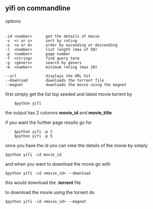 ## yifi on commandline

###### options 
    -id <number>      get the details of movie
    -s  <r or s>      sort by rating 
    -o  <a or d>      order by ascending or descending 
    -l  <number>      list length (max of 50)
    -p  <number>      page number
    -f  <string>      find query term
    -g  <geners>      search by geners
    -m  <number>      minimum rating (max 10)

    --url             displays the URL hit 
    --download        downloads the torrent file
    --magnet          downloads the movie using the magnet
 

first simply get the list top seeded and latest movie torrent by
        
        $python yifi

the output has 2 columns **movie_id** and **movie_title**

if you want the further page results go for 
    
        $python yifi -p 2 
        $python yifi -p 5

once you have the id you can view the details of the movie by simply
    
    $python yifi -id movie_id
    
and when you want to download the movie go with
    
    $python yifi -id <movie_id> --download

this would download the **.torrent** file 

to download the movie using the torrent do
    
    $python yifi -id <movie_id> --magnet
